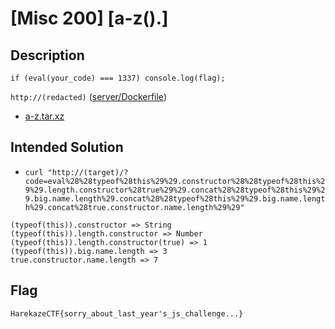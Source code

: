 # [Misc 200] [a-z().]
## Description
`if (eval(your_code) === 1337) console.log(flag);`

`http://(redacted)` ([server/Dockerfile](server/Dockerfile))

- [a-z.tar.xz](attachments/a-z.tar.xz)

## Intended Solution
- `curl "http://(target)/?code=eval%28%28typeof%28this%29%29.constructor%28%28typeof%28this%29%29.length.constructor%28true%29%29.concat%28%28typeof%28this%29%29.big.name.length%29.concat%28%28typeof%28this%29%29.big.name.length%29.concat%28true.constructor.name.length%29%29"`

```
(typeof(this)).constructor => String
(typeof(this)).length.constructor => Number
(typeof(this)).length.constructor(true) => 1
(typeof(this)).big.name.length => 3
true.constructor.name.length => 7
```

## Flag
```
HarekazeCTF{sorry_about_last_year's_js_challenge...}
```